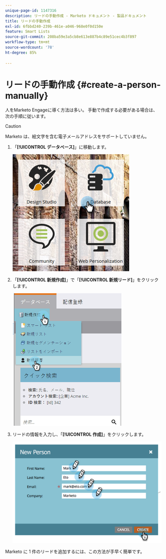```yaml
---
unique-page-id: 1147316
description: リードの手動作成 - Marketo ドキュメント - 製品ドキュメント
title: リードの手動作成
exl-id: 6fbbd240-239b-461e-a046-968e0f0d150e
feature: Smart Lists
source-git-commit: 208ba59e3a5cb8e613e887b4c89e51cec4b3f897
workflow-type: tm+mt
source-wordcount: '78'
ht-degree: 85%

---
```


# リードの手動作成 {#create-a-person-manually}

人をMarketo Engageに導く方法は多い。 手動で作成する必要がある場合は、次の手順に従います。

>[!CAUTION]
>
>Marketo は、絵文字を含む電子メールアドレスをサポートしていません。

1. 「**[!UICONTROL データベース]**」に移動します。

   ![](assets/db-1.png)

1. 「**[!UICONTROL 新規作成]**」で「**[!UICONTROL 新規リード]**」をクリックします。

   ![](assets/two-2.png)

1. リードの情報を入力し、「**[!UICONTROL 作成]**」をクリックします。

   ![](assets/three-2.png)

Marketo に 1 件のリードを追加するには、この方法が手早く簡単です。
